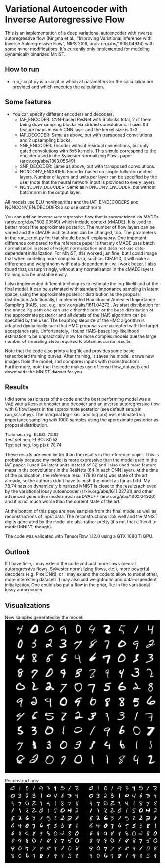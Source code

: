 # Variational Autoencoder with Inverse Autoregressive Flow

This is an implementation of a deep variational autoencoder with inverse autoregressive flow (Kingma et al., "Improving 
Variational Inference with Inverse Autoregressive Flow", NIPS 2016, arxiv.org/abs/1606.04934) with some minor 
modifications. It's currently only implemented for modeling dynamically binarized MNIST. 


## How to run

* run_script.py is a script in which all parameters for the calculation are provided and which executes the calculation.


## Some features

* You can specify different encoders and decoders.
    * IAF_ENCODER: CNN-based ResNet with 6 blocks total, 2 of them being downsampling blocks via strided convolutions.
    It uses 64 feature maps in each CNN layer and the kernel size is 3x3.
    * IAF_DECODER: Same as above, but with transposed convolutions and 2 upsampling blocks.
    * SNF_ENCODER: Encoder without residual connections, but only gated convolutions with 5x5 kernels. This should 
    correspond to the encoder used in the Sylvester Normalizing Flows paper (arxiv.org/abs/1803.05649).
    * SNF_DECODER: Same as above, but with transposed convolutions.
    * NONCONV_ENCODER: Encoder based on simple fully-connected layers. Number of layers and units per layer can be 
    specified by the user (note that the neural network input is provided to every layer).
    * NONCONV_DECODER: Same as NONCONV_ENCODER, but without batchnorm in the output layer.

All models use ELU nonlinearities and the IAF_EN/DECODERS and NONCONV_EN/DECODERS also use batchnorm.

You can add an inverse autoregressive flow that is parametrized via MADEs (arxiv.org/abs/1502.03509) which include 
context (cMADE). It is used to better model the approximate posterior. The number of flow layers can be 
varied and the cMADE architectures can be changed, too. The parameters in the run_script.py for that should be 
self-explanatory. One important difference compared to the reference paper is that my cMADE uses batch normalization 
instead of weight normalization and does not use data-dependent initialization. For MNIST, this worked just fine, but I 
could image that when modeling more complex data, such as CIFAR10, it will make a difference and weightnorm with 
data-dependent init will work better. I also found that, unsurprisingly, without any normalization in the cMADE layers 
training can be unstable easily.

I also implemented different techniques to estimate the log-likelihood of the final model. It can be estimated 
with standard importance sampling in latent space, using the approximate posterior distribution as the proposal 
distribution. Additionally, I implemented Hamiltonian Annealed Importance Sampling (HAIS, see, e.g., 
arxiv.org/abs/1611.04273). As start distribution for the annealing path one can use either the prior or the base 
distribution of the approximate posterior and all details of the HAIS algorithm can be specified by the user. The 
Leapfrog stepsize of the HMC algorithm is adapted dynamically such that HMC proposals are accepted with the target 
acceptance rate. Unfortunately, I found HAIS-based log-likelihood estimation to be unpractically slow for more complex 
models due the large number of annealing steps required to obtain accurate results.

Note that the code also prints a logfile and provides some basic tensorboard training curves. After training, it saves 
the model, draws new images from the model, and compares inputs with reconstructions. Furthermore, note that the code 
makes use of tensorflow_datasets and downloads the MNIST dataset for you.

## Results

I did some basic tests of the code and the best performing model was a VAE with a ResNet encoder and decoder and an 
inverse autoregressive flow with 8 flow layers in the approximate posterior (see default setup in run_script.py). The 
marginal log-likelihood log p(x) was estimated via importance sampling with 1000 samples using the approximate 
posterior as proposal distribution.

Train set neg. ELBO: 78.82 <br />
Test set neg. ELBO: 80.53 <br />
Test set neg. log p(x): 78.74

These results are even better than the results in the reference paper. This is probably because my model is more 
expressive than the model used in the IAF paper. I used 64 latent units instead of 32 and I also used more feature 
maps in the convolutions in the ResNets (64 in each CNN layer). At the time of the publication, the reference result 
(79.10 nats) was state of the art already, so the authors didn't have to push the model as far as I did. My 78.74 nats 
on dynamically binarized MNIST is close to the results achieved by the variational lossy autoencoder 
(arxiv.org/abs/1611.02731) and other advanced generative models such as DVAE++ (arxiv.org/abs/1802.04920) and it is 
not much worse than the current state of the art.

At the bottom of this page are new samples from the final model as well as reconstructions of input data. The 
reconstructions look well and the MNIST digits generated by the model are also rather pretty (it's not that difficult 
to model MNIST, though).

The code was validated with TensorFlow 1.12.0 using a GTX 1080 Ti GPU.

## Outlook

If I have time, I may extend the code and add more flows (neural autoregressive flows, Sylvester normalizing flows, 
etc.), more powerful decoders (e.g. PixelCNN), or I may extend the code to allow to model other, more interesting 
datasets. I may also add weightnorm and data-dependent initialization. One could also put a flow in the prior, like in 
the variational lossy autoencoder.

## Visualizations

New samples generated by the model:
![Model Samples](images/model_samples.png)

Reconstructions:
![Model Reconstructions](images/reconstructions.png)